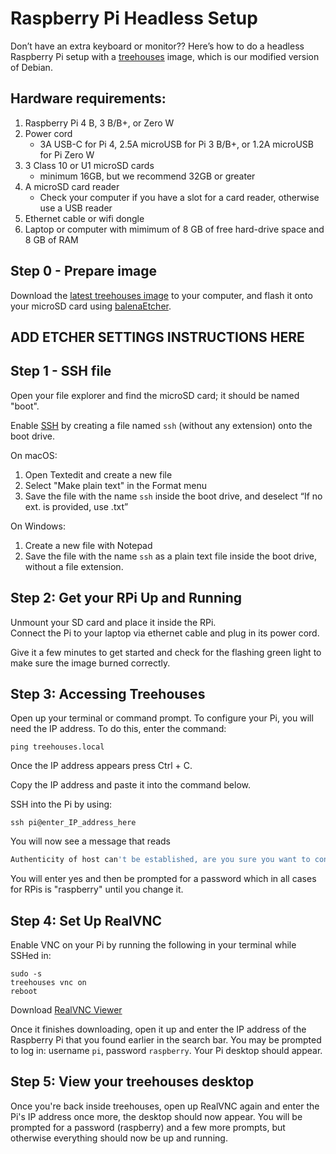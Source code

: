 # Raspberry Pi Headless Setup

Don’t have an extra keyboard or monitor?? Here’s how to do a headless Raspberry Pi setup with a [treehouses](http://download.treehouses.io/) image, which is our modified version of Debian.

## Hardware requirements:
1.  Raspberry Pi 4 B, 3 B/B+, or Zero W
1.  Power cord
	- 3A USB-C for Pi 4, 2.5A microUSB for Pi 3 B/B+, or 1.2A microUSB for Pi Zero W
1.  3 Class 10 or U1 microSD cards
	- minimum 16GB, but we recommend 32GB or greater
1.  A microSD card reader
	- Check your computer if you have a slot for a card reader, otherwise use a USB reader
1.  Ethernet cable or wifi dongle
1.  Laptop or computer with mimimum of 8 GB of free hard-drive space and 8 GB of RAM



## Step 0 - Prepare image

Download the [latest treehouses image](http://download.treehouses.io/) to your computer, and flash it onto your microSD card using [balenaEtcher](https://etcher.io).

## ADD ETCHER SETTINGS INSTRUCTIONS HERE ##

## Step 1 - SSH file

Open your file explorer and find the microSD card; it should be named "boot".

Enable [SSH](https://en.wikipedia.org/wiki/Secure_Shell) by creating a file named `ssh` (without any extension) onto the boot drive.

On macOS: 
1. Open Textedit and create a new file
2. Select "Make plain text" in the Format menu
3. Save the file with the name `ssh` inside the boot drive, and deselect “If no ext. is provided, use .txt”

On Windows:
1. Create a new file with Notepad
2. Save the file with the name `ssh` as a plain text file inside the boot drive, without a file extension.

## Step 2: Get your RPi Up and Running

Unmount your SD card and place it inside the RPi.  
Connect the Pi to your laptop via ethernet cable and plug in its power cord. 

Give it a few minutes to get started and check for the flashing green light to make sure the image burned correctly. 

## Step 3: Accessing Treehouses 

Open up your terminal or command prompt. To configure your Pi, you will need the IP address. To do this, enter the command:
~~~
ping treehouses.local
~~~

Once the IP address appears press Ctrl + C.

Copy the IP address and paste it into the command below.

SSH into the Pi by using:
~~~
ssh pi@enter_IP_address_here
~~~
You will now see a message that reads
```bash
Authenticity of host can't be established, are you sure you want to continue? (yes/no)
```
You will enter yes and then be prompted for a password which in all cases for RPis is "raspberry" until you change it.

## Step 4: Set Up RealVNC

Enable VNC on your Pi by running the following in your terminal while SSHed in:
~~~
sudo -s
treehouses vnc on
reboot
~~~

Download [RealVNC Viewer](https://www.realvnc.com/en/connect/download/viewer/)

Once it finishes downloading, open it up and enter the IP address of the Raspberry Pi that you found earlier in the search bar.  You may be prompted to log in: username `pi`, password `raspberry`.  Your Pi desktop should appear. 


## Step 5:  View your treehouses desktop

Once you're back inside treehouses, open up RealVNC again and enter the Pi's IP address once more, the desktop should now appear. You will be prompted for a password (raspberry) and a few more prompts, but otherwise everything should now be up and running. 
